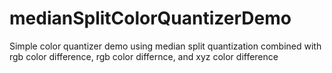 # medianSplitColorQuantizerDemo
Simple color quantizer demo using median split quantization combined with rgb color difference, rgb color differnce, and xyz color difference
